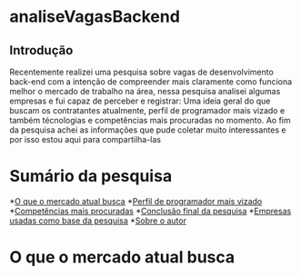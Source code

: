 <h1 allign= "center"> analiseVagasBackend </h1>

## Introdução
<p allign="center"> Recentemente realizei uma pesquisa sobre vagas de desenvolvimento back-end com a intenção de compreender mais claramente como funciona melhor o mercado de trabalho na área, nessa pesquisa analisei algumas empresas e fui capaz de perceber e registrar: Uma ideia geral do que buscam os contratantes atualmente, perfil de programador mais vizado e também técnologias e competências mais procuradas no momento. Ao fim da pesquisa achei as informações que pude coletar muito interessantes e por isso estou aqui para compartilha-las</p>

Sumário da pesquisa
===================
*[O que o mercado atual busca](#mercadoAtual)
*[Perfil de programador mais vizado](#perfilProgramadores)
*[Competências mais procuradas](#competencias)
*[Conclusão final da pesquisa](#conclusao)
*[Empresas usadas como base da pesquisa](#empresas)
*[Sobre o autor](#sobreAutor)

# O que o mercado atual busca
